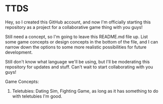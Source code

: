 # TTDS
Hey, so I created this GitHub account, and now I'm officially starting this repository as a 
project for a collaborative game thing with you guys!

Still need a concept, so I'm going to leave this README.md file up. List some game concepts or design
concepts in the bottom of the file, and I can narrow down the options to some more realistic
possibilities for future development.

Still don't know what language we'll be using, but I'll be moderating this repository for updates and
stuff. Can't wait to start collaborating with you guys!

Game Concepts:
1) Teletubies: Dating Sim, Fighting Game, as long as it has
   something to do with teletubies I'm good.
